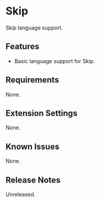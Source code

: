 # Skip

Skip language support.

## Features

- Basic language support for Skip.

## Requirements

None.

## Extension Settings

None.

## Known Issues

None.

## Release Notes

Unreleased.
